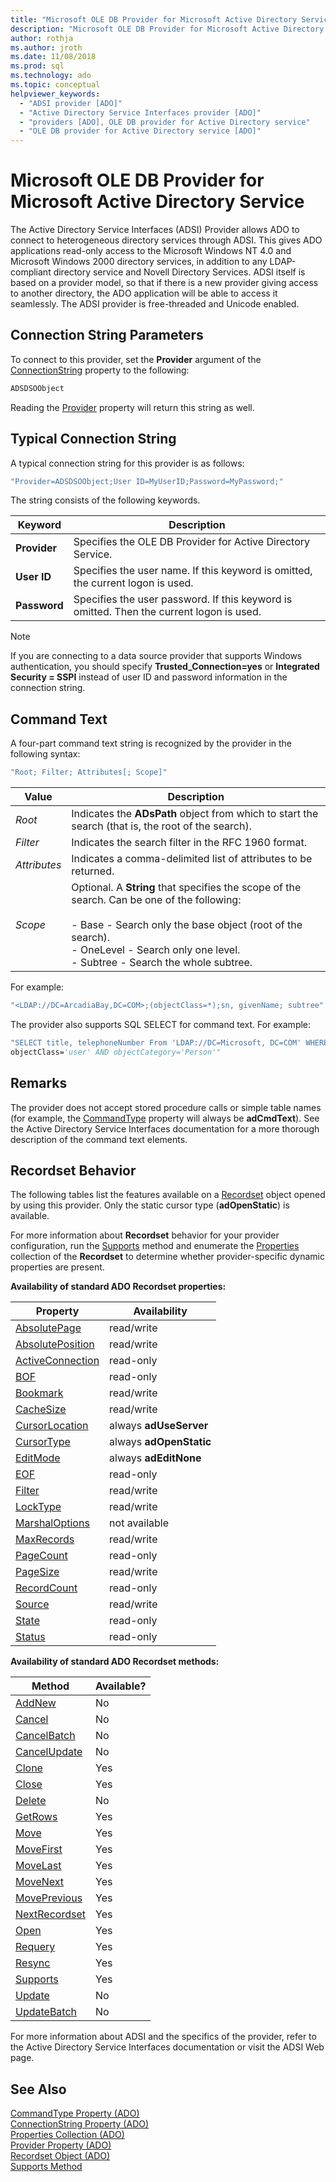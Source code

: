 ```yaml
---
title: "Microsoft OLE DB Provider for Microsoft Active Directory Service"
description: "Microsoft OLE DB Provider for Microsoft Active Directory Service"
author: rothja
ms.author: jroth
ms.date: 11/08/2018
ms.prod: sql
ms.technology: ado
ms.topic: conceptual
helpviewer_keywords:
  - "ADSI provider [ADO]"
  - "Active Directory Service Interfaces provider [ADO]"
  - "providers [ADO], OLE DB provider for Active Directory service"
  - "OLE DB provider for Active Directory service [ADO]"
---
```

# Microsoft OLE DB Provider for Microsoft Active Directory Service
The Active Directory Service Interfaces (ADSI) Provider allows ADO to connect to heterogeneous directory services through ADSI. This gives ADO applications read-only access to the Microsoft Windows NT 4.0 and Microsoft Windows 2000 directory services, in addition to any LDAP-compliant directory service and Novell Directory Services. ADSI itself is based on a provider model, so that if there is a new provider giving access to another directory, the ADO application will be able to access it seamlessly. The ADSI provider is free-threaded and Unicode enabled.  
  
## Connection String Parameters  
 To connect to this provider, set the **Provider** argument of the [ConnectionString](../../reference/ado-api/connectionstring-property-ado.md) property to the following:  
  
```vb
ADSDSOObject  
```  
  
 Reading the [Provider](../../reference/ado-api/provider-property-ado.md) property will return this string as well.  
  
## Typical Connection String  
 A typical connection string for this provider is as follows:  
  
```vb
"Provider=ADSDSOObject;User ID=MyUserID;Password=MyPassword;"  
```  
  
 The string consists of the following keywords.  
  
|Keyword|Description|  
|-------------|-----------------|  
|**Provider**|Specifies the OLE DB Provider for Active Directory Service.|  
|**User ID**|Specifies the user name. If this keyword is omitted, the current logon is used.|  
|**Password**|Specifies the user password. If this keyword is omitted. Then the current logon is used.|  
  
> [!NOTE]
>  If you are connecting to a data source provider that supports Windows authentication, you should specify **Trusted_Connection=yes** or **Integrated Security = SSPI** instead of user ID and password information in the connection string.  
  
## Command Text  
 A four-part command text string is recognized by the provider in the following syntax:  
  
```vb
"Root; Filter; Attributes[; Scope]"  
```  
  
|Value|Description|  
|-----------|-----------------|  
|*Root*|Indicates the **ADsPath** object from which to start the search (that is, the root of the search).|  
|*Filter*|Indicates the search filter in the RFC 1960 format.|  
|*Attributes*|Indicates a comma-delimited list of attributes to be returned.|  
|*Scope*|Optional. A **String** that specifies the scope of the search. Can be one of the following:<br /><br /> -   Base - Search only the base object (root of the search).<br />-   OneLevel - Search only one level.<br />-   Subtree - Search the whole subtree.|  
  
 For example:  
  
```vb
"<LDAP://DC=ArcadiaBay,DC=COM>;(objectClass=*);sn, givenName; subtree"  
```  
  
 The provider also supports SQL SELECT for command text. For example:  
  
```vb
"SELECT title, telephoneNumber From 'LDAP://DC=Microsoft, DC=COM' WHERE   
objectClass='user' AND objectCategory='Person'"  
```  
  
## Remarks  
 The provider does not accept stored procedure calls or simple table names (for example, the [CommandType](../../reference/ado-api/commandtype-property-ado.md) property will always be **adCmdText**). See the Active Directory Service Interfaces documentation for a more thorough description of the command text elements.  
  
## Recordset Behavior  
 The following tables list the features available on a [Recordset](../../reference/ado-api/recordset-object-ado.md) object opened by using this provider. Only the static cursor type (**adOpenStatic**) is available.  
  
 For more information about **Recordset** behavior for your provider configuration, run the [Supports](../../reference/ado-api/supports-method.md) method and enumerate the [Properties](../../reference/ado-api/properties-collection-ado.md) collection of the **Recordset** to determine whether provider-specific dynamic properties are present.  
  
 **Availability of standard ADO Recordset properties:**  
  
|Property|Availability|  
|--------------|------------------|  
|[AbsolutePage](../../reference/ado-api/absolutepage-property-ado.md)|read/write|  
|[AbsolutePosition](../../reference/ado-api/absoluteposition-property-ado.md)|read/write|  
|[ActiveConnection](../../reference/ado-api/activeconnection-property-ado.md)|read-only|  
|[BOF](../../reference/ado-api/bof-eof-properties-ado.md)|read-only|  
|[Bookmark](../../reference/ado-api/bookmark-property-ado.md)|read/write|  
|[CacheSize](../../reference/ado-api/cachesize-property-ado.md)|read/write|  
|[CursorLocation](../../reference/ado-api/cursorlocation-property-ado.md)|always **adUseServer**|  
|[CursorType](../../reference/ado-api/cursortype-property-ado.md)|always **adOpenStatic**|  
|[EditMode](../../reference/ado-api/editmode-property.md)|always **adEditNone**|  
|[EOF](../../reference/ado-api/bof-eof-properties-ado.md)|read-only|  
|[Filter](../../reference/ado-api/filter-property.md)|read/write|  
|[LockType](../../reference/ado-api/locktype-property-ado.md)|read/write|  
|[MarshalOptions](../../reference/ado-api/marshaloptions-property-ado.md)|not available|  
|[MaxRecords](../../reference/ado-api/maxrecords-property-ado.md)|read/write|  
|[PageCount](../../reference/ado-api/pagecount-property-ado.md)|read-only|  
|[PageSize](../../reference/ado-api/pagesize-property-ado.md)|read/write|  
|[RecordCount](../../reference/ado-api/recordcount-property-ado.md)|read-only|  
|[Source](../../reference/ado-api/source-property-ado-recordset.md)|read/write|  
|[State](../../reference/ado-api/state-property-ado.md)|read-only|  
|[Status](../../reference/ado-api/status-property-ado-recordset.md)|read-only|  
  
 **Availability of standard ADO Recordset methods:**  
  
|Method|Available?|  
|------------|----------------|  
|[AddNew](../../reference/ado-api/addnew-method-ado.md)|No|  
|[Cancel](../../reference/ado-api/cancel-method-ado.md)|No|  
|[CancelBatch](../../reference/ado-api/cancelbatch-method-ado.md)|No|  
|[CancelUpdate](../../reference/ado-api/cancelupdate-method-ado.md)|No|  
|[Clone](../../reference/ado-api/clone-method-ado.md)|Yes|  
|[Close](../../reference/ado-api/close-method-ado.md)|Yes|  
|[Delete](../../reference/ado-api/delete-method-ado-recordset.md)|No|  
|[GetRows](../../reference/ado-api/getrows-method-ado.md)|Yes|  
|[Move](../../reference/ado-api/move-method-ado.md)|Yes|  
|[MoveFirst](../../reference/ado-api/movefirst-movelast-movenext-and-moveprevious-methods-ado.md)|Yes|  
|[MoveLast](../../reference/ado-api/movefirst-movelast-movenext-and-moveprevious-methods-ado.md)|Yes|  
|[MoveNext](../../reference/ado-api/movefirst-movelast-movenext-and-moveprevious-methods-ado.md)|Yes|  
|[MovePrevious](../../reference/ado-api/movefirst-movelast-movenext-and-moveprevious-methods-ado.md)|Yes|  
|[NextRecordset](../../reference/ado-api/nextrecordset-method-ado.md)|Yes|  
|[Open](../../reference/ado-api/open-method-ado-recordset.md)|Yes|  
|[Requery](../../reference/ado-api/requery-method.md)|Yes|  
|[Resync](../../reference/ado-api/resync-method.md)|Yes|  
|[Supports](../../reference/ado-api/supports-method.md)|Yes|  
|[Update](../../reference/ado-api/update-method.md)|No|  
|[UpdateBatch](../../reference/ado-api/updatebatch-method.md)|No|  
  
 For more information about ADSI and the specifics of the provider, refer to the Active Directory Service Interfaces documentation or visit the ADSI Web page.  
  
## See Also  
 [CommandType Property (ADO)](../../reference/ado-api/commandtype-property-ado.md)   
 [ConnectionString Property (ADO)](../../reference/ado-api/connectionstring-property-ado.md)   
 [Properties Collection (ADO)](../../reference/ado-api/properties-collection-ado.md)   
 [Provider Property (ADO)](../../reference/ado-api/provider-property-ado.md)   
 [Recordset Object (ADO)](../../reference/ado-api/recordset-object-ado.md)   
 [Supports Method](../../reference/ado-api/supports-method.md)